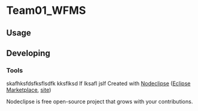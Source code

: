 

# Team01_WFMS



## Usage



## Developing



### Tools

skafhksfdsfksflsdfk  kksflksd lf lksafl jslf Created with [Nodeclipse](https://github.com/Nodeclipse/nodeclipse-1)
 ([Eclipse Marketplace](http://marketplace.eclipse.org/content/nodeclipse), [site](http://www.nodeclipse.org))   

Nodeclipse is free open-source project that grows with your contributions.
